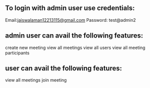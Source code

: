 ## To login with admin user use credentials:

Email:jaiswalaman12213115@gmail.com
Password: test@admin2

## admin user can avail the following features:

create new meeting
view all meetings
view all users
view all meeting participants

## user can avail the following features:

view all meetings
join meeting
